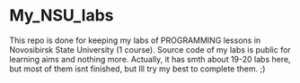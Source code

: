 # My_NSU_labs
This repo is done for keeping my labs of PROGRAMMING lessons in Novosibirsk State University (1 course). Source code of my labs is public for learning aims and nothing more.
Actually, it has smth about 19-20 labs here, but most of them isnt finished, but Ill try my best to complete them. ;)

